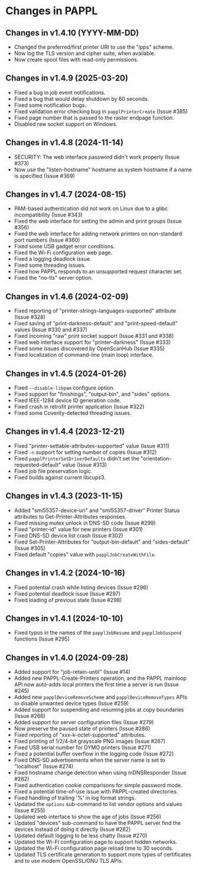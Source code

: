 Changes in PAPPL
================


Changes in v1.4.10 (YYYY-MM-DD)
-------------------------------

- Changed the preferred/first printer URI to use the "ipps" scheme.
- Now log the TLS version and cipher suite, when available.
- Now create spool files with read-only permissions.


Changes in v1.4.9 (2025-03-20)
------------------------------

- Fixed a bug in job event notifications.
- Fixed a bug that would delay shutdown by 60 seconds.
- Fixed some notification bugs.
- Fixed validation error checking bug in `papplPrinterCreate` (Issue #385)
- Fixed page number that is passed to the raster endpage function.
- Disabled raw socket support on Windows.


Changes in v1.4.8 (2024-11-14)
------------------------------

- SECURITY: The web interface password didn't work properly (Issue #373)
- Now use the "listen-hostname" hostname as system hostname if a name is
  specified (Issue #369)


Changes in v1.4.7 (2024-08-15)
------------------------------

- PAM-based authentication did not work on Linux due to a glibc incompatibility
  (Issue #343)
- Fixed the web interface for setting the admin and print groups (Issue #356)
- Fixed the web interface for adding network printers on non-standard port
  numbers (Issue #360)
- Fixed some USB gadget error conditions.
- Fixed the Wi-Fi configuration web page.
- Fixed a logging deadlock issue.
- Fixed some threading issues.
- Fixed how PAPPL responds to an unsupported request character set.
- Fixed the "no-tls" server option.


Changes in v1.4.6 (2024-02-09)
------------------------------

- Fixed reporting of "printer-strings-languages-supported" attribute
  (Issue #328)
- Fixed saving of "print-darkness-default" and "print-speed-default" values
  (Issue #330 and #337)
- Fixed incoming "raw" print socket support (Issue #331 and #338)
- Fixed web interface support for "printer-darkness" (Issue #333)
- Fixed some issues discovered by OpenScanHub (Issue #335)
- Fixed localization of command-line (main loop) interface.


Changes in v1.4.5 (2024-01-26)
------------------------------

- Fixed `--disable-libpam` configure option.
- Fixed support for "finishings", "output-bin", and "sides" options.
- Fixed IEEE-1284 device ID generation code.
- Fixed crash in retrofit printer application (Issue #322)
- Fixed some Coverity-detected threading issues.


Changes in v1.4.4 (2023-12-21)
------------------------------

- Fixed "printer-settable-attributes-supported" value (Issue #311)
- Fixed `-n` support for setting number of copies (Issue #312)
- Fixed `papplPrinterSetDriverDefaults` didn't set the
  "orientation-requested-default" value (Issue #313)
- Fixed job file preservation logic.
- Fixed builds against current libcups3.


Changes in v1.4.3 (2023-11-15)
------------------------------

- Added "smi55357-device-uri" and "smi55357-driver" Printer Status attributes
  to Get-Printer-Attributes responses.
- Fixed missing mutex unlock in DNS-SD code (Issue #299)
- Fixed "printer-id" value for new printers (Issue #301)
- Fixed DNS-SD device list crash (Issue #302)
- Fixed Set-Printer-Attributes for "output-bin-default" and "sides-default"
  (Issue #305)
- Fixed default "copies" value with `papplJobCreateWithFile`.


Changes in v1.4.2 (2024-10-16)
------------------------------

- Fixed potential crash while listing devices (Issue #296)
- Fixed potential deadlock issue (Issue #297)
- Fixed loading of previous state (Issue #298)


Changes in v1.4.1 (2024-10-10)
------------------------------

- Fixed typos in the names of the `papplJobResume` and `papplJobSuspend`
  functions (Issue #295)


Changes in v1.4.0 (2024-09-28)
------------------------------

- Added support for "job-retain-until" (Issue #14)
- Added new PAPPL-Create-Printers operation, and the PAPPL mainloop API now
  auto-adds local printers the first time a server is run (Issue #245)
- Added new `papplDeviceRemoveScheme` and `papplDeviceRemoveTypes` APIs to
  disable unwanted device types (Issue #259)
- Added support for suspending and resuming jobs at copy boundaries (Issue #266)
- Added support for server configuration files (Issue #279)
- Now preserve the paused state of printers (Issue #286)
- Fixed reporting of "xxx-k-octet-supported" attributes.
- Fixed printing of 1/2/4-bit grayscale PNG images (Issue #267)
- Fixed USB serial number for DYMO printers (Issue #271)
- Fixed a potential buffer overflow in the logging code (Issue #272)
- Fixed DNS-SD advertisements when the server name is set to "localhost"
  (Issue #274)
- Fixed hostname change detection when using mDNSResponder (Issue #282)
- Fixed authentication cookie comparisons for simple password mode.
- Fixed a potential time-of-use issue with PAPPL-created directories.
- Fixed handling of trailing '%' in log format strings.
- Updated the `options` sub-command to list vendor options and values
  (Issue #255)
- Updated web interface to show the age of jobs (Issue #256)
- Updated "devices" sub-command to have the PAPPL server find the devices
  instead of doing it directly (Issue #262)
- Updated default logging to be less chatty (Issue #270)
- Updated the Wi-Fi configuration page to support hidden networks.
- Updated the Wi-Fi configuration page reload time to 30 seconds.
- Updated TLS certificate generation to support more types of certificates and
  to use modern OpenSSL/GNU TLS APIs.
